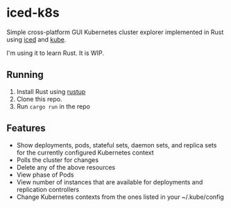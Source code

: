 # iced-k8s

Simple cross-platform GUI Kubernetes cluster explorer implemented in Rust using
[iced](https://github.com/iced-rs/iced)
and
[kube](https://github.com/kube-rs/kube).

I'm using it to learn Rust. It is WIP.

## Running

1. Install Rust using [rustup](https://rustup.rs/)
2. Clone this repo.
3. Run `cargo run` in the repo

## Features

- Show deployments, pods, stateful sets, daemon sets, and replica sets for the currently configured Kubernetes context
- Polls the cluster for changes
- Delete any of the above resources
- View phase of Pods
- View number of instances that are available for deployments and replication controllers
- Change Kubernetes contexts from the ones listed in your ~/.kube/config

